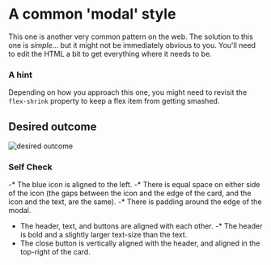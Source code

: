 # A common 'modal' style
This one is another very common pattern on the web. The solution to this one is _simple_... but it might not be immediately obvious to you. You'll need to edit the HTML a bit to get everything where it needs to be.

### A hint
Depending on how you approach this one, you might need to revisit the `flex-shrink` property to keep a flex item from getting smashed.

## Desired outcome

![desired outcome](./desired-outcome.png)

### Self Check

-* The blue icon is aligned to the left.
-* There is equal space on either side of the icon (the gaps between the icon and the edge of the card, and the icon and the text, are the same).
-* There is padding around the edge of the modal.
- The header, text, and buttons are aligned with each other.
-* The header is bold and a slightly larger text-size than the text.
- The close button is vertically aligned with the header, and aligned in the top-right of the card.
